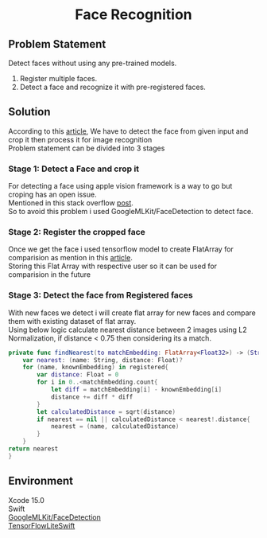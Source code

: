 
<div align="center">

# Face Recognition

</div>

## Problem Statement
Detect faces without using any pre-trained models.
1. Register multiple faces.
2. Detect a face and recognize it with pre-registered faces.

## Solution
According to this [article](https://medium.com/@estebanuri/real-time-face-recognition-with-android-tensorflow-lite-14e9c6cc53a5), We have to detect the face from given input and crop it then process it for image recognition<br>
Problem statement can be divided into 3 stages
### Stage 1: Detect a Face and crop it
For detecting a face using apple vision framework is a way to go but croping has an open issue.<br>
Mentioned in this stack overflow [post](https://stackoverflow.com/questions/58288763/how-to-convert-boundingbox-from-vnrequest-to-cvpixelbuffer-coordinate).<br>
So to avoid this problem i used GoogleMLKit/FaceDetection to detect face.


### Stage 2: Register the cropped face

Once we get the face i used tensorflow model to create FlatArray for comparision as mention in this [article](https://medium.com/@estebanuri/real-time-face-recognition-with-android-tensorflow-lite-14e9c6cc53a5).<br>
Storing this Flat Array with respective user so it can be used for comparision in the future

### Stage 3: Detect the face from Registered faces

With new faces we detect i will create flat array for new faces and compare them with existing dataset of flat array.<br>
Using below logic calculate nearest distance between 2 images using L2 Normalization, if distance < 0.75 then considering its a match.
```swift
private func findNearest(to matchEmbedding: FlatArray<Float32>) -> (String, Float)?{
    var nearest: (name: String, distance: Float)?
    for (name, knownEmbedding) in registered{
        var distance: Float = 0
        for i in 0..<matchEmbedding.count{
            let diff = matchEmbedding[i] - knownEmbedding[i]
            distance += diff * diff
        }
        let calculatedDistance = sqrt(distance)
        if nearest == nil || calculatedDistance < nearest!.distance{
            nearest = (name, calculatedDistance)
        }
    }
return nearest  
}
```
## Environment
Xcode 15.0<br>
Swift <br>
[GoogleMLKit/FaceDetection](https://developers.google.com/ml-kit/vision/face-detection/ios) <br>
[TensorFlowLiteSwift](https://cocoapods.org/pods/TensorFlowLiteSwift)
